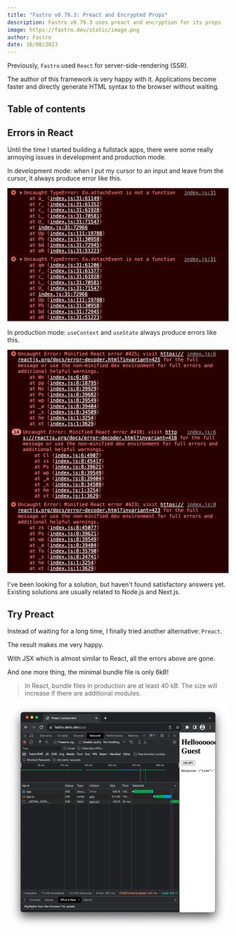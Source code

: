 ```yaml
---
title: "Fastro v0.79.3: Preact and Encrypted Props"
description: Fastro v0.79.3 uses preact and encryption for its props
image: https://fastro.dev/static/image.png
author: Fastro
date: 16/08/2023
---
```


Previously, `Fastro` used `React` for server-side-rendering (SSR).

The author of this framework is very happy with it. Applications become faster
and directly generate HTML syntax to the browser without waiting.

## Table of contents

## Errors in React

Until the time I started building a fullstack apps, there were some really
annoying issues in development and production mode.

In development mode: when I put my cursor to an input and leave from the cursor,
it always produce error like this.

![](/static//react_input_error.png)

In production mode: `useContext` and `useState` always produce errors like this.

![](/static/react_error.png)

I've been looking for a solution, but haven't found satisfactory answers yet.
Existing solutions are usually related to Node.js and Next.js.

## Try Preact

Instead of waiting for a long time, I finally tried another alternative:
`Preact`.

The result makes me very happy.

With JSX which is almost similar to React, all the errors above are gone.

And one more thing, the minimal bundle file is only 6kB!

> In React, bundle files in production are at least 40 kB. The size will
> increase if there are additional modules.

![](/static/preact_result.png)
